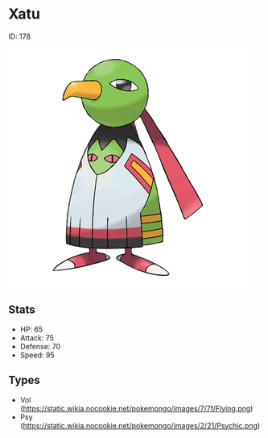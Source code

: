 # Xatu


ID: 178

![](https://raw.githubusercontent.com/PokeAPI/sprites/master/sprites/pokemon/other/official-artwork/178.png "Xatu")

## Stats


 - HP: 65
 - Attack: 75
 - Defense: 70
 - Speed: 95

## Types


 - Vol (https://static.wikia.nocookie.net/pokemongo/images/7/7f/Flying.png)
 - Psy (https://static.wikia.nocookie.net/pokemongo/images/2/21/Psychic.png)

